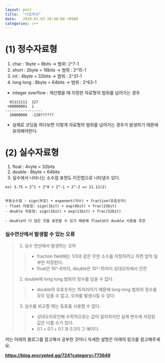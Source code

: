 ```yaml
---
layout: post
title:  "기초지식"
date:   2020-01-03 20:40:00 +0900
categories: c++
--- 
```


# (1) 정수자료형

1. char : 1byte = 8bits -> 범위: 2^7-1
2. short : 2byte = 16bits -> 범위 : 2^15-1
3. int : 4byte = 32bits -> 범위 : 2^31-1
4. long long : 8byte = 64bits -> 범위 : 2^63-1

* integer overflow : 계산했을 때 지정한 자료형의 범위를 넘어가는 경우

```
  01111111  127
 +00000001  1
-----------------
  10000000  -128??????
```

* 실제로 코딩을 하다보면 이렇게 자료형의 범위를 넘어가는 경우가 발생하기 때문에 유의해야한다. 

# (2) 실수자료형

1. float : 4vyte = 32bits 
2. double : 8byte = 64bits
3. 실수에서 나타나는 소수점 표현도 이진법으로 나타낼수 있다.
```
ex) 3.75 = 2^1 + 2^0 + 2^-1 + 2^-2 => 11.11(2)


부동소수점 : sign(부호) + exponent(지수) + fraction(유효숫자)
- float 자료형: sign(1bit) + exp(8bit) + frac(23bit) 
- double 자료형: sign(1bit) + exp(11bit) + frac(52bit) 

- double이 더 많은 것을 표현할 수 있기 때문에 float보다 double 사용을 추천
```

### 실수연산에서 발생할 수 있는 오류

> 1. 실수 연산에서 발생하는 오차
>> - fraction field에는 1/3과 같은 무한 소수를 저장하려고 하면 앞의 일부만 저장된다.
>> - float은 10^-6까지, double은 10^-15까지 상대오차에서 안전
> 2. double에 long long 범위의 정수를 담을 수 없다.
>> - double의 유효숫자는 15자리이기 때문에 long long 범위의 정수를 모두 담을 수 없고, 오차를 발생시킬 수 있다.
> 3. 실수를 비교할 때는 등효를 사용할 수 없다. 
>> - 상대오차로인해 수학적으로는 값이 일치하지만 실제 변수에 저장된 값은 다를 수가 있다. 
>> - 0.1 + 0.1 + 0.1 과 0.3이 그 예이다.



저는 아래의 블로그를 참고해서 공부한 것이니 자세한 설명은 아래의 링크를 참고해주세요.

**https://blog.encrypted.gg/724?category=773649**


